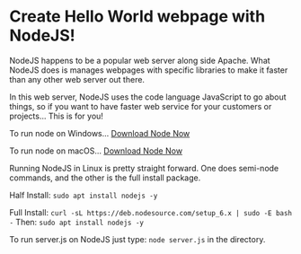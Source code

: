 # Create Hello World webpage with NodeJS!

NodeJS happens to be a popular web server along side Apache. What NodeJS does is manages webpages with specific libraries to make it faster than any other web server out there.

In this web server, NodeJS uses the code language JavaScript to go about things, so if you want to have faster web service for your customers or projects... This is for you!

To run node on Windows...
[Download Node Now](https://nodejs.org/dist/v10.13.0/node-v10.13.0-x64.msi)

To run node on macOS...
[Download Node Now](https://nodejs.org/dist/v10.13.0/node-v10.13.0.pkg)

Running NodeJS in Linux is pretty straight forward. One does semi-node commands, and the other is the full install package.

Half Install: `sudo apt install nodejs -y`

Full Install: `curl -sL https://deb.nodesource.com/setup_6.x | sudo -E bash -`
Then: `sudo apt install nodejs -y`

To run server.js on NodeJS just type: `node server.js` in the directory.
